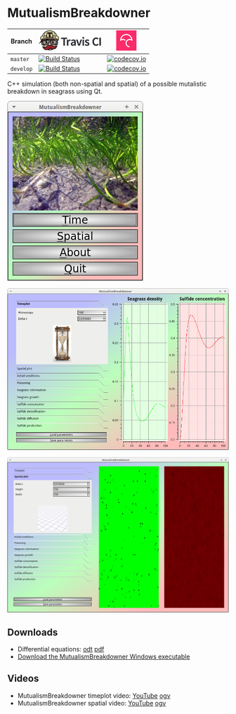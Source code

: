 # MutualismBreakdowner

Branch   |[![Travis CI logo](pics/TravisCI.png)](https://travis-ci.org)                                                                                                 |[![Codecov logo](pics/Codecov.png)](https://www.codecov.io)
---------|--------------------------------------------------------------------------------------------------------------------------------------------------------------|--------------------------------------------------------------------------------------------------------------------------------------------------------------------------------------------
`master` |[![Build Status](https://travis-ci.org/richelbilderbeek/MutualismBreakdowner.svg?branch=master)](https://travis-ci.org/richelbilderbeek/MutualismBreakdowner) |[![codecov.io](https://codecov.io/github/richelbilderbeek/MutualismBreakdowner/coverage.svg?branch=master)](https://codecov.io/github/richelbilderbeek/MutualismBreakdowner/branch/master)
`develop`|[![Build Status](https://travis-ci.org/richelbilderbeek/MutualismBreakdowner.svg?branch=develop)](https://travis-ci.org/richelbilderbeek/MutualismBreakdowner)|[![codecov.io](https://codecov.io/github/richelbilderbeek/MutualismBreakdowner/coverage.svg?branch=develop)](https://codecov.io/github/richelbilderbeek/MutualismBreakdowner/branch/develop)

C++ simulation (both non-spatial and spatial) of a possible mutalistic breakdown in seagrass using Qt.

![Menu screen](pics/MutualismBreakdownerMenuScreen.png)

![Non-spatial version](pics/MutualismBreakdownerNonSpatial.png)

![Spatial version](pics/MutualismBreakdownerSpatial.png)

## Downloads

 * Differential equations: [odt](doc/MutualismBreakdowner.odt) [pdf](doc/MutualismBreakdowner.pdf)
 * [Download the MutualismBreakdowner Windows executable](http://richelbilderbeek.nl/MutualismBreakdownerExe.zip)

## Videos

 * MutualismBreakdowner timeplot video: [YouTube](https://youtu.be/Nd7-sO1qmMs) [ogv](http://richelbilderbeek.nl/MutualismBreakdownerTimeplot.ogv)
 * MutualismBreakdowner spatial video: [YouTube](https://youtu.be/NwoaLe5XSiI) [ogv](http://richelbilderbeek.nl/MutualismBreakdownerSpatial.ogv)
